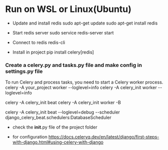# Run on WSL or Linux(Ubuntu)

- Update and install redis
  sudo apt-get update
  sudo apt-get install redis

- Start redis server
sudo service redis-server start

- Connect to redis
redis-cli 

- Install in project
pip install celery[redis]

### Create a celery.py and tasks.py file and make config in settings.py file

To run Celery and process tasks, you need to start a Celery worker process.
celery -A your_project worker --loglevel=info
celery -A celery_init worker --loglevel=info

celery -A celery_init beat
celery -A celery_init worker -B

celery -A celery_init beat --loglevel=debug --scheduler django_celery_beat.schedulers:DatabaseScheduler

- check the __init__.py file of the project folder


- for configuration
https://docs.celeryq.dev/en/latest/django/first-steps-with-django.html#using-celery-with-django

